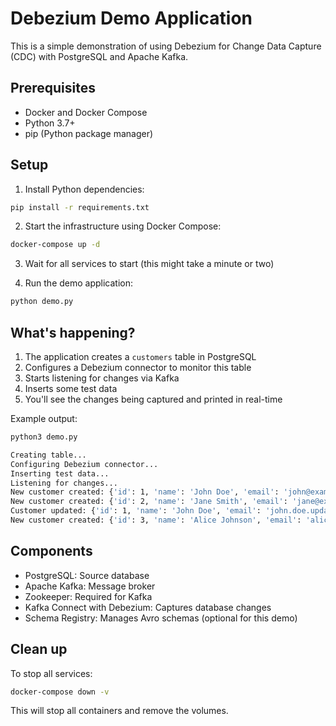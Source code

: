 # Debezium Demo Application

This is a simple demonstration of using Debezium for Change Data Capture (CDC) with PostgreSQL and Apache Kafka.

## Prerequisites

- Docker and Docker Compose
- Python 3.7+
- pip (Python package manager)

## Setup

1. Install Python dependencies:
```bash
pip install -r requirements.txt
```

2. Start the infrastructure using Docker Compose:
```bash
docker-compose up -d
```

3. Wait for all services to start (this might take a minute or two)

4. Run the demo application:
```bash
python demo.py
```

## What's happening?

1. The application creates a `customers` table in PostgreSQL
2. Configures a Debezium connector to monitor this table
3. Starts listening for changes via Kafka
4. Inserts some test data
5. You'll see the changes being captured and printed in real-time

Example output:
```bash
python3 demo.py

Creating table...
Configuring Debezium connector...
Inserting test data...
Listening for changes...
New customer created: {'id': 1, 'name': 'John Doe', 'email': 'john@example.com', 'created_at': 1735562705267942}
New customer created: {'id': 2, 'name': 'Jane Smith', 'email': 'jane@example.com', 'created_at': 1735562707299172}
Customer updated: {'id': 1, 'name': 'John Doe', 'email': 'john.doe.updated@example.com', 'created_at': 1735562705267942}
New customer created: {'id': 3, 'name': 'Alice Johnson', 'email': 'alice@example.com', 'created_at': 1735562747214277}
```

## Components

- PostgreSQL: Source database
- Apache Kafka: Message broker
- Zookeeper: Required for Kafka
- Kafka Connect with Debezium: Captures database changes
- Schema Registry: Manages Avro schemas (optional for this demo)

## Clean up

To stop all services:
```bash
docker-compose down -v
```

This will stop all containers and remove the volumes.
